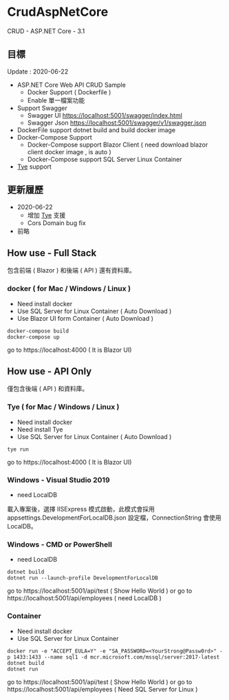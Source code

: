 # CrudAspNetCore
CRUD - ASP.NET Core - 3.1

## 目標

Update : 2020-06-22

- ASP.NET Core Web API CRUD Sample
    - Docker Support ( Dockerfile )
    - Enable 單一檔案功能
- Support Swagger 
    - Swagger UI [https://localhost:5001/swagger/index.html](https://localhost:5001/swagger/index.html)
    - Swagger Json [https://localhost:5001/swagger/v1/swagger.json](https://localhost:5001/swagger/v1/swagger.json)
- DockerFile support dotnet build and build docker image
- Docker-Compose Support
    - Docker-Compose support Blazor Client ( need download blazor client docker image , is auto )
    - Docker-Compose support SQL Server Linux Container
- [Tye](https://github.com/dotnet/tye) support

## 更新履歷

* 2020-06-22
  * 增加 [Tye](https://github.com/dotnet/tye) 支援
  * Cors Domain bug fix
* 前略

## How use - Full Stack

包含前端 ( Blazor ) 和後端 ( API ) 還有資料庫。

### docker ( for Mac / Windows / Linux )

- Need install docker 
- Use SQL Server for Linux Container ( Auto Download )
- Use Blazor UI form Container ( Auto Download )

```shell
docker-compose build
docker-compose up
```

go to https://localhost:4000 ( It is Blazor UI)

## How use - API Only

僅包含後端 ( API ) 和資料庫。

### Tye ( for Mac / Windows / Linux )

- Need install docker 
- Need install Tye
- Use SQL Server for Linux Container ( Auto Download )

```shell
tye run
```

go to https://localhost:4000 ( It is Blazor UI)

### Windows - Visual Studio 2019

- need LocalDB

載入專案後，選擇 IISExpress 模式啟動，此模式會採用 appsettings.DevelopmentForLocalDB.json 設定檔，ConnectionString 會使用 LocalDB。

### Windows - CMD or PowerShell

- need LocalDB

```shell
dotnet build
dotnet run --launch-profile DevelopmentForLocalDB
```

go to https://localhost:5001/api/test ( Show Hello World )
or
go to https://localhost:5001/api/employees ( need LocalDB )

### Container

- Need install docker
- Use SQL Server for Linux Container

```shell
docker run -e "ACCEPT_EULA=Y" -e "SA_PASSWORD=<YourStrong@Passw0rd>" -p 1433:1433 --name sql1 -d mcr.microsoft.com/mssql/server:2017-latest
dotnet build
dotnet run
```

go to https://localhost:5001/api/test ( Show Hello World )
or
go to https://localhost:5001/api/employees ( Need SQL Server for Linux )